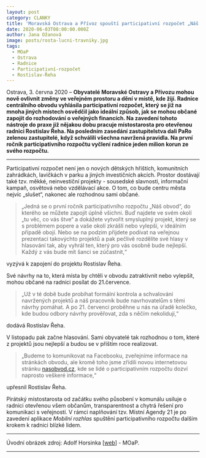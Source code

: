 ```yaml
---
layout: post
category: CLANKY
title: 'Moravská Ostrava a Přívoz spouští participativní rozpočet „Náš obvod“'
date: 2020-06-03T08:00:00.000Z
author: Jana Ožanová
image: posts/rosta-lucni-travniky.jpg
tags:
  - MOaP
  - Ostrava
  - Radnice
  - Participativní-rozpočet
  - Rostislav-Řeha
---
```


Ostrava, 3. června 2020 – **Obyvatelé Moravské Ostravy a Přívozu mohou nově ovlivnit změny ve veřejném prostoru a dění v místě, kde žijí. Radnice centrálního obvodu vyhlásila participativní rozpočet, který se již na mnoha jiných místech osvědčil jako ideální způsob, jak se mohou občané zapojit do rozhodování o veřejných financích. Na zavedení tohoto nástroje do praxe již nějakou dobu pracuje místostarosta pro otevřenou radnici Rostislav Řeha. Na posledním zasedání zastupitelstva dali PaRo zelenou zastupitelé, když schválili všechna navržená pravidla. Na první ročník participativního rozpočtu vyčlení radnice jeden milion korun ze svého rozpočtu.**

<hr />

Participativní rozpočet není jen o nových dětských hřištích, komunitních zahrádkách, lavičkách v parku a jiných investičních akcích. Prostor dostávají také tzv. měkké, neinvestiční projekty - sousedské slavnosti, informační kampaň, osvětová nebo vzdělávací akce. O tom, co bude centru města nejvíc „slušet“, nakonec ale rozhodnou sami občané.

> „Jedná se o první ročník participativního rozpočtu „Náš obvod“, do kterého se můžete zapojit úplně všichni. Buď najdete ve svém okolí „tu věc, co vás štve“ a dokážete vytvořit smysluplný projekt, který se s problémem popere a vaše okolí zkrášlí nebo vylepší, v ideálním případě obojí. Nebo se na podzim přijdete podívat na veřejnou prezentaci takovýchto projektů a pak pečlivě rozdělíte své hlasy v hlasování tak, aby vyhrál ten, který pro vás osobně bude nejlepší. Každý z vás bude mít šanci se zúčastnit,“

vyzývá k zapojení do projektu Rostislav Řeha.

Své návrhy na to, která místa by chtěli v obvodu zatraktivnit nebo vylepšit, mohou občané na radnici posílat do 21.července.

> „Už v té době bude probíhat formální kontrola a schvalování navržených projektů a náš pracovník bude navrhovatelům s těmi návrhy pomáhat. A po 21. červenci proběhne u nás na úřadě kolečko, kde budou odbory návrhy prověřovat, zda s něčím nekolidují,“

dodává Rostislav Řeha.

V listopadu pak začne hlasování. Sami obyvatelé tak rozhodnou o tom, které z projektů jsou nejlepší a budou se v příštím roce realizovat.

> „Budeme to komunikovat na Facebooku, zveřejníme informace na stránkách obvodu, ale kromě toho jsme zřídili novou internetovou stránku [nasobvod.cz](https://nasobvod.cz/), kde se lidé o participativním rozpočtu dozví naprosto veškeré informace,“

upřesnil Rostislav Řeha.

Pirátský místostarosta od začátku svého působení v komunálu usiluje o radnici otevřenou všem občanům, transparentnost a chytrá řešení pro komunikaci s veřejností. V rámci naplňování tzv. Místní Agendy 21 je po zavedení aplikace *Mobilní rozhlas* spuštění participativního rozpočtu dalším krokem k radnici blízké lidem.

---

Úvodní obrázek zdroj: Adolf Horsinka \[[web](http://foto-horsinka.cz/)\] - MOaP.

- - -
